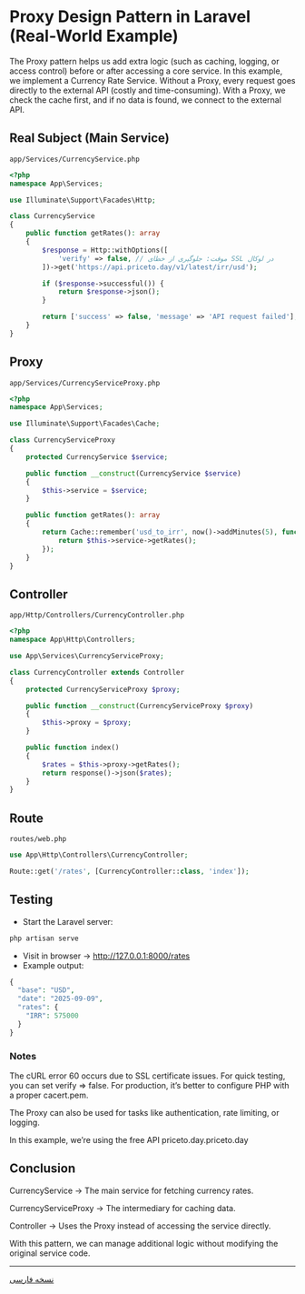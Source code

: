 # Proxy Design Pattern in Laravel (Real-World Example)

The Proxy pattern helps us add extra logic (such as caching, logging, or access control) before or after accessing a core service.
In this example, we implement a Currency Rate Service.
Without a Proxy, every request goes directly to the external API (costly and time-consuming).
With a Proxy, we check the cache first, and if no data is found, we connect to the external API.

## Real Subject (Main Service)
`app/Services/CurrencyService.php`
```php
<?php
namespace App\Services;

use Illuminate\Support\Facades\Http;

class CurrencyService
{
    public function getRates(): array
    {
        $response = Http::withOptions([
            'verify' => false, // موقت: جلوگیری از خطای SSL در لوکال
        ])->get('https://api.priceto.day/v1/latest/irr/usd');

        if ($response->successful()) {
            return $response->json();
        }

        return ['success' => false, 'message' => 'API request failed'];
    }
}
```


## Proxy
`app/Services/CurrencyServiceProxy.php`
```php
<?php
namespace App\Services;

use Illuminate\Support\Facades\Cache;

class CurrencyServiceProxy
{
    protected CurrencyService $service;

    public function __construct(CurrencyService $service)
    {
        $this->service = $service;
    }

    public function getRates(): array
    {
        return Cache::remember('usd_to_irr', now()->addMinutes(5), function () {
            return $this->service->getRates();
        });
    }
}
```


## Controller
`app/Http/Controllers/CurrencyController.php`
```php
<?php
namespace App\Http\Controllers;

use App\Services\CurrencyServiceProxy;

class CurrencyController extends Controller
{
    protected CurrencyServiceProxy $proxy;

    public function __construct(CurrencyServiceProxy $proxy)
    {
        $this->proxy = $proxy;
    }

    public function index()
    {
        $rates = $this->proxy->getRates();
        return response()->json($rates);
    }
}
```


## Route
`routes/web.php`
```php
use App\Http\Controllers\CurrencyController;

Route::get('/rates', [CurrencyController::class, 'index']);
```


## Testing
* Start the Laravel server:
```php
php artisan serve
```

* Visit in browser → http://127.0.0.1:8000/rates
* Example output:
```php
{
  "base": "USD",
  "date": "2025-09-09",
  "rates": {
    "IRR": 575000
  }
}
```


### Notes

The cURL error 60 occurs due to SSL certificate issues. For quick testing, you can set verify => false.
For production, it’s better to configure PHP with a proper cacert.pem.

The Proxy can also be used for tasks like authentication, rate limiting, or logging.

In this example, we’re using the free API priceto.day.priceto.day

## Conclusion

CurrencyService → The main service for fetching currency rates.

CurrencyServiceProxy → The intermediary for caching data.

Controller → Uses the Proxy instead of accessing the service directly.

With this pattern, we can manage additional logic without modifying the original service code.

---
[نسخه فارسی](./README.fa.md)

